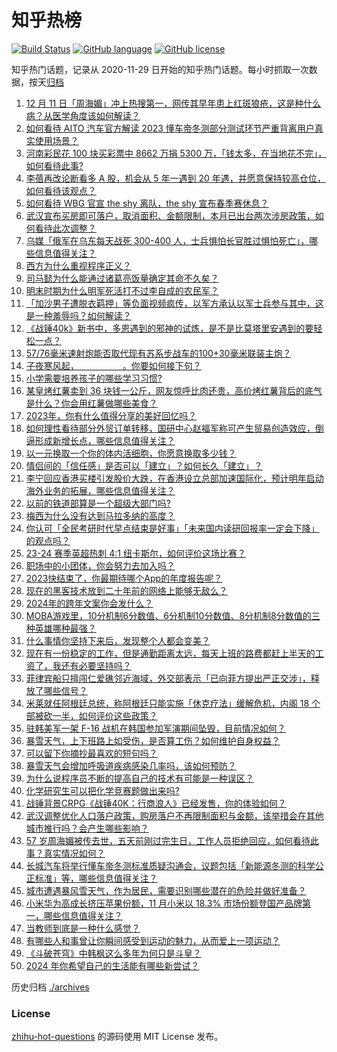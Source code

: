 # 知乎热榜
[![Build Status](https://github.com/ToWeLong/zhihu-hot-questions/workflows/CI/badge.svg)](https://github.com/ToWeLong/zhihu-hot-questions/actions)
[![GitHub language](https://img.shields.io/badge/language-golang-orange.svg)](https://golang.org/)
[![GitHub license](https://img.shields.io/github/license/ToWeLong/zhihu-hot-questions)](https://github.com/ToWeLong/zhihu-hot-questions/blob/main/LICENSE)

知乎热门话题，记录从 2020-11-29 日开始的知乎热门话题。每小时抓取一次数据，按天[归档](./archives)

<!-- BEGIN -->

1. [12 月 11 日「周海媚」冲上热搜第一，网传其早年患上红斑狼疮，这是种什么病？从医学角度该如何解读？](https://www.zhihu.com/question/634393377)
1. [如何看待 AITO 汽车官方解读 2023 懂车帝冬测部分测试环节严重背离用户真实使用场景？](https://www.zhihu.com/question/634273432)
1. [河南彩民花 100 块买彩票中 8662 万捐 5300 万，「钱太多，在当地花不完」，如何看待此事?](https://www.zhihu.com/question/634286850)
1. [李蓓再改论断看多 A 股，机会从 5 年一遇到 20 年遇，并愿意保持较高仓位，如何看待该观点？](https://www.zhihu.com/question/634385297)
1. [如何看待 WBG 官宣 the shy 离队，the shy 宣布春季赛休息？](https://www.zhihu.com/question/634407051)
1. [武汉宣布买房即可落户，取消面积、金额限制，本月已出台两次涉房政策，如何看待此次调整？](https://www.zhihu.com/question/634382590)
1. [乌媒「俄军在乌东每天战死 300-400 人，士兵惧怕长官胜过惧怕死亡」，哪些信息值得关注？](https://www.zhihu.com/question/634300870)
1. [西方为什么重视程序正义？](https://www.zhihu.com/question/374398769)
1. [司马懿为什么能通过诸葛亮饭量确定其命不久矣？](https://www.zhihu.com/question/312876391)
1. [明末时期为什么明军死活打不过李自成的农民军？](https://www.zhihu.com/question/270151632)
1. [「加沙男子遭脱衣羁押」等负面视频疯传，以军方承认以军士兵参与其中，这是一种羞辱吗？如何解读？](https://www.zhihu.com/question/634289053)
1. [《战锤40k》新书中，多恩遇到的邪神的试炼，是不是比莫塔里安遇到的要轻松一点？](https://www.zhihu.com/question/633637480)
1. [57/76毫米速射炮能否取代现有苏系步战车的100+30毫米联装主炮？](https://www.zhihu.com/question/634068453)
1. [子夜寒风起，＿＿＿＿＿。你要如何接下句？](https://www.zhihu.com/question/634258295)
1. [小学需要培养孩子的哪些学习习惯?](https://www.zhihu.com/question/604716287)
1. [某皇烤红薯卖到 36 块钱一公斤，网友惊呼比肉还贵，高价烤红薯背后的底气是什么？你会用红薯做哪些美食？](https://www.zhihu.com/question/634291611)
1. [2023年，你有什么值得分享的美好回忆吗？](https://www.zhihu.com/question/634410717)
1. [如何理性看待部分外贸订单转移，国研中心赵福军称可产生贸易创造效应，倒逼形成新增长点，哪些信息值得关注？](https://www.zhihu.com/question/634290039)
1. [以一元换取一个你的体内活细胞，你愿意换取多少钱？](https://www.zhihu.com/question/634192218)
1. [情侣间的「信任感」是否可以「建立」？如何长久「建立」？](https://www.zhihu.com/question/633618083)
1. [李宁回应香港买楼引发股价大跌，在香港设立总部加速国际化，预计明年启动海外业务的拓展，哪些信息值得关注？](https://www.zhihu.com/question/634318910)
1. [以前的铁道部算是一个超级大部门吗?](https://www.zhihu.com/question/634163350)
1. [梅西为什么没有达到马拉多纳的高度？](https://www.zhihu.com/question/504482223)
1. [你认可「全民考研时代早点结束是好事」「未来国内读研回报率一定会下降」的观点吗？](https://www.zhihu.com/question/634164330)
1. [23-24 赛季英超热刺 4:1 纽卡斯尔，如何评价这场比赛？](https://www.zhihu.com/question/634226644)
1. [职场中的小团体，你会努力去加入吗？](https://www.zhihu.com/question/633737658)
1. [2023快结束了，你最期待哪个App的年度报告呢？](https://www.zhihu.com/question/634257842)
1. [现在的黑客技术放到二十年前的网络上能够无敌么？](https://www.zhihu.com/question/624408810)
1. [2024年的跨年文案你会发什么？](https://www.zhihu.com/question/633830865)
1. [MOBA游戏里，10分机制6分数值、6分机制10分数值、8分机制8分数值的三种英雄哪种最强？](https://www.zhihu.com/question/632526989)
1. [什么事情你坚持下来后，发现整个人都会变美？](https://www.zhihu.com/question/632642056)
1. [现在有一份稳定的工作，但是通勤距离太远，每天上班的路费都赶上半天的工资了，我还有必要坚持吗？](https://www.zhihu.com/question/633619758)
1. [菲律宾船只擅闯仁爱礁邻近海域，外交部表示「已向菲方提出严正交涉」，释放了哪些信号？](https://www.zhihu.com/question/634312519)
1. [米莱就任阿根廷总统，称阿根廷只能实施「休克疗法」缓解危机，内阁 18 个部被砍一半，如何评价这些政策？](https://www.zhihu.com/question/634266661)
1. [驻韩美军一架 F-16 战机在韩国参加军演期间坠毁，目前情况如何？](https://www.zhihu.com/question/634259120)
1. [暴雪天气，上下班路上如受伤，是否算工伤？如何维护自身权益？](https://www.zhihu.com/question/634307857)
1. [可以留下你摘抄最喜欢的短句吗？](https://www.zhihu.com/question/634282856)
1. [暴雪天气会增加呼吸道疾病感染几率吗，该如何预防？](https://www.zhihu.com/question/634284620)
1. [为什么说程序员不断的提高自己的技术有可能是一种误区？](https://www.zhihu.com/question/633845958)
1. [化学研究生可以把化学竞赛题做出来吗?](https://www.zhihu.com/question/634193442)
1. [战锤背景CRPG《战锤40K：行商浪人》已经发售，你的体验如何？](https://www.zhihu.com/question/633898811)
1. [武汉调整优化人口落户政策，购房落户不再限制面积与金额，该举措会在其他城市推行吗？会产生哪些影响？](https://www.zhihu.com/question/634314154)
1. [57 岁周海媚被传去世，五天前刚过完生日，工作人员拒绝回应，如何看待此事？真实情况如何？](https://www.zhihu.com/question/634369988)
1. [长城汽车将举行懂车帝冬测标准质疑沟通会，议题包括「新能源冬测的科学公正标准」等，哪些信息值得关注？](https://www.zhihu.com/question/634279493)
1. [城市遭遇暴风雪天气，作为居民，需要识别哪些潜在的危险并做好准备？](https://www.zhihu.com/question/634284557)
1. [小米华为高成长挤压苹果份额，11 月小米以 18.3% 市场份额登国产品牌第一，哪些信息值得关注？](https://www.zhihu.com/question/634271565)
1. [当教师到底是一种什么感觉？](https://www.zhihu.com/question/324705910)
1. [有哪些人和事曾让你瞬间感受到运动的魅力，从而爱上一项运动？](https://www.zhihu.com/question/632464153)
1. [《斗破苍穹》中韩枫这么多年为何只是斗皇？](https://www.zhihu.com/question/632497612)
1. [2024 年你希望自己的生活能有哪些新尝试？](https://www.zhihu.com/question/634274028)

<!-- END -->

历史归档 [./archives](./archives)


### License
[zhihu-hot-questions](https://github.com/towelong/zhihu-hot-questions) 的源码使用 MIT License 发布。